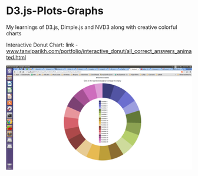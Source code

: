 # D3.js-Plots-Graphs
My learnings of D3.js, Dimple.js and NVD3 along with creative colorful charts


Interactive Donut Chart:
link -  www.tanviparikh.com/portfolio/interactive_donut/all_correct_answers_animated.html 

![Alt text](https://github.com/tapa8728/D3.js-Plots-Graphs/blob/master/Screenshot%20from%202015-10-23%2018:01:40.png "Interactive Donut")
